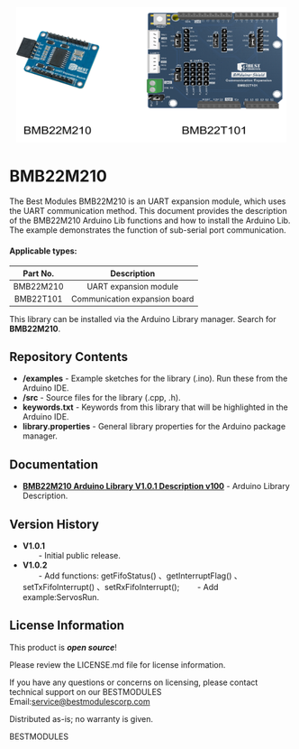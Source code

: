 <div align=center>
<img src="https://github.com/BestModules-Libraries/img/blob/main/BMB22M210_BMB22T101_V1.0.png" width="480" height="240"> 
</div> 


BMB22M210 
===========================================================

The Best Modules BMB22M210 is an UART expansion module, which uses the UART communication method. This document provides the description of the BMB22M210 Arduino Lib functions and how to install the Arduino Lib. The example demonstrates the function of sub-serial port communication.

#### Applicable types:
<div align=center>

|Part No.   |Description                   |
|:---------:|:----------------------------:|
|BMB22M210   |UART expansion module|
|BMB22T101  |Communication expansion board|

</div> 

This library can be installed via the Arduino Library manager. Search for **BMB22M210**. 

Repository Contents
-------------------

* **/examples** - Example sketches for the library (.ino). Run these from the Arduino IDE. 
* **/src** - Source files for the library (.cpp, .h).
* **keywords.txt** - Keywords from this library that will be highlighted in the Arduino IDE. 
* **library.properties** - General library properties for the Arduino package manager. 

Documentation 
-------------------

* **[BMB22M210 Arduino Library V1.0.1 Description v100]( https://www.bestmodulescorp.com/bmb22m210.html#tab-product2 )** - Arduino Library Description.

Version History  
-------------------

* **V1.0.1**  
&emsp;&emsp;- Initial public release.
* **V1.0.2**  
&emsp;&emsp;- Add functions: getFifoStatus() 、getInterruptFlag() 、setTxFifoInterrupt() 、setRxFifoInterrupt(); 
&emsp;&emsp;- Add example:ServosRun.

License Information
-------------------

This product is _**open source**_! 

Please review the LICENSE.md file for license information. 

If you have any questions or concerns on licensing, please contact technical support on our BESTMODULES Email:service@bestmodulescorp.com

Distributed as-is; no warranty is given.

BESTMODULES
